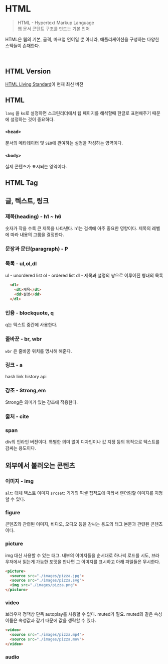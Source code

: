 # HTML
> HTML - Hypertext Markup Language <br>
> 웹 문서 콘텐트 구조를 만드는 기본 언어

HTML은 웹의 기본, 골격, 마크업 언어일 뿐 아니라, 애플리케이션을 구성하는 다양한 스펙들이 존재한다.

<br>

## HTML Version

[HTML Living Standard](https://html.spec.whatwg.org)이 현재 최신 버전

## HTML
`lang` 을 `ko`로 설정하면 스크린리더에서 웹 페이지를 해석할때 한글로 표현해주기 때문에 설정하는 것이 중요하다.

### `<head>`

문서의 메타데이터 및 `SEO`에 관여하는 설정을 작성하는 영역이다.

### `<body>`

실제 콘텐츠가 표시되는 영역이다.


## HTML Tag
## 글, 텍스트, 링크
### 제목(heading) - h1 ~ h6
숫자가 작을 수록 큰 제목을 나타낸다.
h1는 검색에 아주 중요한 영향이다.
제목의 레벨에 따라 내용의 그룹을 결정한다.

### 문장과 문단(paragraph) - P

### 목록 - ul,ol,dl
ul - unordered list
ol - ordered list
dl - 제목과 설명의 쌍으로 이루어진 형태의 목록
```html
  <dl>
    <dt>제목</dt>
    <dd>설명</dd>
  </dl>
```

### 인용 - blockquote, q
q는 텍스트 중간에 사용한다.
### 줄바꾼 - br, wbr
`wbr` 은 줄바꿈 위치를 명시해 해준다.
### 링크 - a
hash link
history api
### 강조 - Strong,em
Strong은 의미가 있는 강조에 적용한다.
### 출처 - cite
### span
div의 인라인 버전이다.
특별한 의미 없이 디자인이나 값 지정 등의 목적으로 텍스트를 감싸는 용도이다.

## 외부에서 불러오는 콘텐츠
### 이미지 - img
`alt`: 대체 텍스트 이미지
`srcset`: 기기의 픽셀 집적도에 따라서 렌더링할 이미지를 지정할 수 있다.


### figure
콘텐츠와 관련된 이미지, 비디오, 오디오 등을 감싸는 용도의 태그
본문과 관련된 콘텐츠이다.

### picture
img 대신 사용할 수 있는 태그. 내부의 이미지들을 순서대로 하나씩 로드를 시도, 브라우저에서 읽는게 가능한 포맷을 만나면 그 이미지를 표시하고 아래 파일들은 무시한다.
```HTML
<picture>
  <source src="./images/pizza.jpg">
  <source src="./images/pizza.svg">
  <img src="./images/pizza.png">
</picture>
```

### video
브라우저 정책상 단독 autoplay를 사용할 수 없다. muted가 필요.
muted와 같은 속성이름은 속성값과 같기 때문에 값을 생략할 수 있다.

```HTML
<video>
  <source src="./images/pizza.mp4">
  <source src="./images/pizza.mov">
</video>
```

### audio